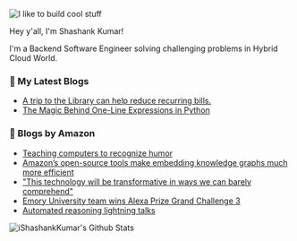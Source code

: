![I like to build cool stuff](https://res.cloudinary.com/dt8g3rhcy/image/upload/v1595929574/i_like_to_build_cool_shit._1_nzbwjh.png)

Hey y'all, I'm Shashank Kumar! 

I'm a Backend Software Engineer solving challenging problems in Hybrid Cloud World.

### 📕 My Latest Blogs
<!-- BLOG-POST-LIST:START -->
- [A trip to the Library can help reduce recurring bills.](https://medium.com/swlh/a-trip-to-the-library-can-help-reduce-recurring-bills-23bca495cdf5?source=rss-d24dda280d5f------2)
- [The Magic Behind One-Line Expressions in Python](https://medium.com/swlh/the-magic-behind-one-line-expressions-in-python-816c10180c5c?source=rss-d24dda280d5f------2)
<!-- BLOG-POST-LIST:END -->

### 📕 Blogs by Amazon
<!-- AMAZON-BLOG-POST-LIST:START -->
- [Teaching computers to recognize humor](https://www.amazon.science/blog/teaching-computers-to-recognize-humor)
- [Amazon’s open-source tools make embedding knowledge graphs much more efficient](https://www.amazon.science/blog/amazons-open-source-tools-make-embedding-knowledge-graphs-much-more-efficient)
- ["This technology will be transformative in ways we can barely comprehend"](https://www.amazon.science/latest-news/alexa-prize-interviews)
- [Emory University team wins Alexa Prize Grand Challenge 3](https://www.amazon.science/latest-news/amazon-announces-2020-alexa-prize-winner-emory-university)
- [Automated reasoning lightning talks](https://www.amazon.science/videos-webinars/automated-reasoning-lightning-talks)
<!-- AMAZON-BLOG-POST-LIST:END -->



<img align="center" alt="iShashankKumar's Github Stats" src="https://github-readme-stats.vercel.app/api?username=ishashankkumar&show_icons=true&hide_border=true" />

